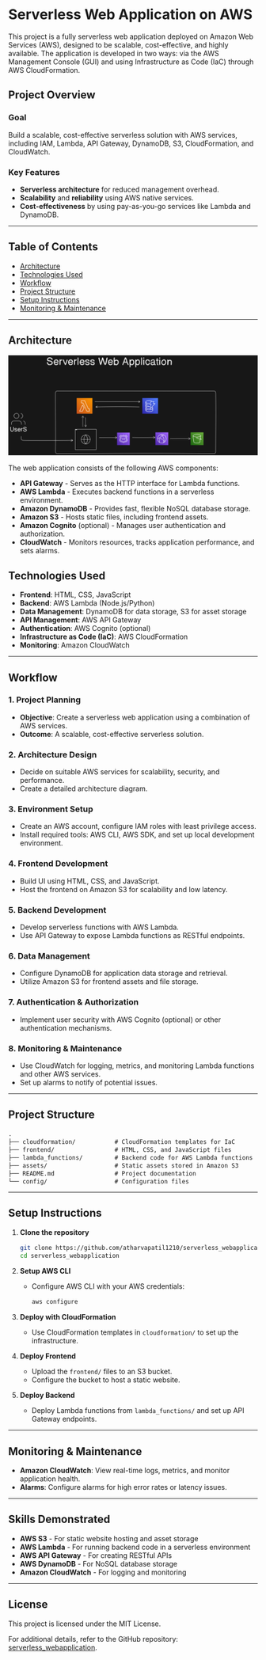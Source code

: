 # Serverless Web Application on AWS

This project is a fully serverless web application deployed on Amazon Web Services (AWS), designed to be scalable, cost-effective, and highly available. The application is developed in two ways: via the AWS Management Console (GUI) and using Infrastructure as Code (IaC) through AWS CloudFormation.

## Project Overview

### Goal
Build a scalable, cost-effective serverless solution with AWS services, including IAM, Lambda, API Gateway, DynamoDB, S3, CloudFormation, and CloudWatch.

### Key Features
- **Serverless architecture** for reduced management overhead.
- **Scalability** and **reliability** using AWS native services.
- **Cost-effectiveness** by using pay-as-you-go services like Lambda and DynamoDB.

---

## Table of Contents
- [Architecture](#architecture)
- [Technologies Used](#technologies-used)
- [Workflow](#workflow)
- [Project Structure](#project-structure)
- [Setup Instructions](#setup-instructions)
- [Monitoring & Maintenance](#monitoring--maintenance)

---


## Architecture

![AWS Architecture for Serverless Web Application](assets/serverless-web-arch.png)

The web application consists of the following AWS components:

- **API Gateway** - Serves as the HTTP interface for Lambda functions.
- **AWS Lambda** - Executes backend functions in a serverless environment.
- **Amazon DynamoDB** - Provides fast, flexible NoSQL database storage.
- **Amazon S3** - Hosts static files, including frontend assets.
- **Amazon Cognito** (optional) - Manages user authentication and authorization.
- **CloudWatch** - Monitors resources, tracks application performance, and sets alarms.

## Technologies Used

- **Frontend**: HTML, CSS, JavaScript
- **Backend**: AWS Lambda (Node.js/Python)
- **Data Management**: DynamoDB for data storage, S3 for asset storage
- **API Management**: AWS API Gateway
- **Authentication**: AWS Cognito (optional)
- **Infrastructure as Code (IaC)**: AWS CloudFormation
- **Monitoring**: Amazon CloudWatch

---

## Workflow

### 1. Project Planning
   - **Objective**: Create a serverless web application using a combination of AWS services.
   - **Outcome**: A scalable, cost-effective serverless solution.

### 2. Architecture Design
   - Decide on suitable AWS services for scalability, security, and performance.
   - Create a detailed architecture diagram.

### 3. Environment Setup
   - Create an AWS account, configure IAM roles with least privilege access.
   - Install required tools: AWS CLI, AWS SDK, and set up local development environment.

### 4. Frontend Development
   - Build UI using HTML, CSS, and JavaScript.
   - Host the frontend on Amazon S3 for scalability and low latency.

### 5. Backend Development
   - Develop serverless functions with AWS Lambda.
   - Use API Gateway to expose Lambda functions as RESTful endpoints.

### 6. Data Management
   - Configure DynamoDB for application data storage and retrieval.
   - Utilize Amazon S3 for frontend assets and file storage.

### 7. Authentication & Authorization
   - Implement user security with AWS Cognito (optional) or other authentication mechanisms.

### 8. Monitoring & Maintenance
   - Use CloudWatch for logging, metrics, and monitoring Lambda functions and other AWS services.
   - Set up alarms to notify of potential issues.

---

## Project Structure

```
.
├── cloudformation/           # CloudFormation templates for IaC
├── frontend/                 # HTML, CSS, and JavaScript files
├── lambda_functions/         # Backend code for AWS Lambda functions
├── assets/                   # Static assets stored in Amazon S3
├── README.md                 # Project documentation
└── config/                   # Configuration files
```

---

## Setup Instructions

1. **Clone the repository**
    ```bash
    git clone https://github.com/atharvapatil1210/serverless_webapplication.git
    cd serverless_webapplication
    ```

2. **Setup AWS CLI**
   - Configure AWS CLI with your AWS credentials:
     ```bash
     aws configure
     ```

3. **Deploy with CloudFormation**
   - Use CloudFormation templates in `cloudformation/` to set up the infrastructure.

4. **Deploy Frontend**
   - Upload the `frontend/` files to an S3 bucket.
   - Configure the bucket to host a static website.

5. **Deploy Backend**
   - Deploy Lambda functions from `lambda_functions/` and set up API Gateway endpoints.

---

## Monitoring & Maintenance

- **Amazon CloudWatch**: View real-time logs, metrics, and monitor application health.
- **Alarms**: Configure alarms for high error rates or latency issues.

---

## Skills Demonstrated

- **AWS S3** - For static website hosting and asset storage
- **AWS Lambda** - For running backend code in a serverless environment
- **AWS API Gateway** - For creating RESTful APIs
- **AWS DynamoDB** - For NoSQL database storage
- **Amazon CloudWatch** - For logging and monitoring

---

## License

This project is licensed under the MIT License.

For additional details, refer to the GitHub repository: [serverless_webapplication](https://github.com/atharvapatil1210/serverless_webapplication).
